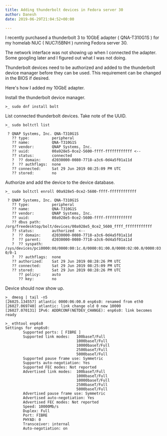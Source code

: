 ```yaml
---
title: Adding thunderbolt devices in Fedora server 30
author: Danesh
date: 2019-06-29T21:04:52+00:00

---
```

I recently purchased a thunderbolt 3 to 10GbE adapter ( QNA-T310G1S ) for my homelab NUC ( NUC7i5BNH ) running Fedora server 30.

The network interface was not showing up when I connected the adapter. Some googling later and I figured out what I was not doing.

Thunderbolt devices need to be authorized and added to the thunderbolt device manager before they can be used. This requirement can be changed in the BIOS if desired. 

Here's how I added my 10GbE adapter.

Install the thunderbolt device manager.

<pre class="wp-block-code"><code>>_ sudo dnf install bolt</code></pre>

List connected thunderbolt devices. Take note of the UUID.

<pre class="wp-block-code"><code>>_ sudo boltctl list

 ? QNAP Systems, Inc. QNA-T310G1S
   ?? type:          peripheral
   ?? name:          QNA-T310G1S
   ?? vendor:        QNAP Systems, Inc.
   ?? uuid:          00a928e5-0ce2-5600-ffff-ffffffffffff &lt;--
   ?? status:        connected
   ?  ?? domain:     d2030000-0080-7718-a3c6-0d4a5f01a11d
   ?  ?? authflags:  none
   ?? connected:     Sat 29 Jun 2019 08:25:09 PM UTC
   ?? stored:        no</code></pre>

Authorize and add the device to the device database.

<pre class="wp-block-code"><code>>_ sudo boltctl enroll 00a928e5-0ce2-5600-ffff-ffffffffffff

 ? QNAP Systems, Inc. QNA-T310G1S
   ?? type:          peripheral
   ?? name:          QNA-T310G1S
   ?? vendor:        QNAP Systems, Inc.
   ?? uuid:          00a928e5-0ce2-5600-ffff-ffffffffffff
   ?? dbus path:     /org/freedesktop/bolt/devices/00a928e5_0ce2_5600_ffff_ffffffffffff
   ?? status:        authorized  &lt;--
   ?  ?? domain:     d2030000-0080-7718-a3c6-0d4a5f01a11d
   ?  ?? parent:     d2030000-0080-7718-a3c6-0d4a5f01a11d
   ?  ?? syspath:    /sys/devices/pci0000:00/0000:00:1c.0/0000:01:00.0/0000:02:00.0/0000:03:00.0/domain0/0-0/0-1
   ?  ?? authflags:  none
   ?? authorized:    Sat 29 Jun 2019 08:28:26 PM UTC
   ?? connected:     Sat 29 Jun 2019 08:25:09 PM UTC
   ?? stored:        Sat 29 Jun 2019 08:28:26 PM UTC
      ?? policy:     auto
      ?? key:        no</code></pre>

Device should now show up.

<pre class="wp-block-code"><code>>_ dmesg | tail -n5
&#91;26025.134557] atlantic 0000:06:00.0 enp6s0: renamed from eth0
&#91;26027.069740] atlantic: link change old 0 new 10000
&#91;26027.070131] IPv6: ADDRCONF(NETDEV_CHANGE): enp6s0: link becomes ready

>_ ethtool enp6s0
Settings for enp6s0:
        Supported ports: &#91; FIBRE ]
        Supported link modes:   100baseT/Full 
                                1000baseT/Full 
                                10000baseT/Full 
                                2500baseT/Full 
                                5000baseT/Full 
        Supported pause frame use: Symmetric
        Supports auto-negotiation: Yes
        Supported FEC modes: Not reported
        Advertised link modes:  100baseT/Full 
                                1000baseT/Full 
                                10000baseT/Full 
                                2500baseT/Full 
                                5000baseT/Full 
        Advertised pause frame use: Symmetric
        Advertised auto-negotiation: Yes
        Advertised FEC modes: Not reported
        Speed: 10000Mb/s
        Duplex: Full
        Port: FIBRE
        PHYAD: 0
        Transceiver: internal
        Auto-negotiation: on</code></pre>